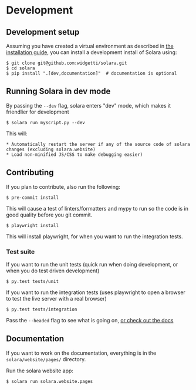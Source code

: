 # Development


## Development setup

Assuming you have created a virtual environment as described in [the installation guide](/docs/installing), you can install a development install of Solara using:

    $ git clone git@github.com:widgetti/solara.git
    $ cd solara
    $ pip install ".[dev,documentation]"  # documentation is optional


## Running Solara in dev mode

By passing the `--dev` flag, solara enters "dev" mode, which makes it friendlier for development

    $ solara run myscript.py --dev

This will:

    * Automatically restart the server if any of the source code of solara changes (excluding solara.website)
    * Load non-minified JS/CSS to make debugging easier)

## Contributing

If you plan to contribute, also run the following:

    $ pre-commit install

This will cause a test of linters/formatters and mypy to run so the code is in good quality before you git commit.

    $ playwright install

This will install playwright, for when you want to run the integration tests.

### Test suite

If you want to run the unit tests (quick run when doing development, or when you do test driven development)

    $ py.test tests/unit


If you want to run the integration tests (uses playwright to open a browser to test the live server with a real browser)

    $ py.test tests/integration

Pass the `--headed` flag to see what is going on, [or check out the docs](https://playwright.dev/python/docs/intro)


## Documentation

If you want to work on the documentation, everything is in the `solara/website/pages/` directory.

Run the solara website app:

```bash
$ solara run solara.website.pages
```
